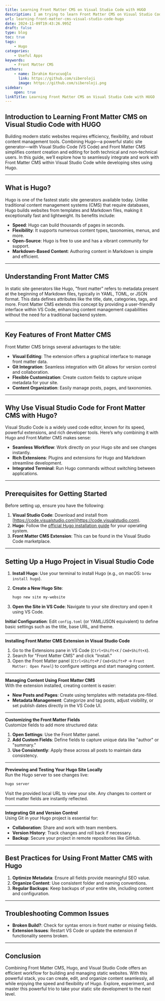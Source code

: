 ```yaml
---
title: Learning Front Matter CMS on Visual Studio Code with HUGO
description: I am trying to learn Front Matter CMS on Visual Studio Code with HUGO static web site generator.
url: learning-front-matter-cms-visual-studio-code-hugo
date: 2024-11-09T19:43:26.995Z
draft: false
type: blog
toc: true
tags:
    - Hugo
categories:
    - Useful Apps
keywords:
    - Front Matter CMS
authors:
    - name: İbrahim Korucuoğlu
      link: https://github.com/siberoloji
      image: https://github.com/siberoloji.png
sidebar:
    open: true
linkTitle: Learning Front Matter CMS on Visual Studio Code with HUGO
---
```



## **Introduction to Learning Front Matter CMS on Visual Studio Code with HUGO**

Building modern static websites requires efficiency, flexibility, and robust content management tools. Combining Hugo—a powerful static site generator—with Visual Studio Code (VS Code) and Front Matter CMS simplifies content creation and editing for both technical and non-technical users. In this guide, we’ll explore how to seamlessly integrate and work with Front Matter CMS within Visual Studio Code while developing sites using Hugo.

---

## **What is Hugo?**

Hugo is one of the fastest static site generators available today. Unlike traditional content management systems (CMS) that require databases, Hugo builds websites from templates and Markdown files, making it exceptionally fast and lightweight. Its benefits include:

- **Speed**: Hugo can build thousands of pages in seconds.
- **Flexibility**: It supports numerous content types, taxonomies, menus, and more.
- **Open-Source**: Hugo is free to use and has a vibrant community for support.
- **Markdown-Based Content**: Authoring content in Markdown is simple and efficient.

---

## **Understanding Front Matter CMS**  

In static site generators like Hugo, "front matter" refers to metadata present at the beginning of Markdown files, typically in YAML, TOML, or JSON format. This data defines attributes like the title, date, categories, tags, and more. Front Matter CMS extends this concept by providing a user-friendly interface within VS Code, enhancing content management capabilities without the need for a traditional backend system.

---

## **Key Features of Front Matter CMS**

Front Matter CMS brings several advantages to the table:

- **Visual Editing**: The extension offers a graphical interface to manage front matter data.
- **Git Integration**: Seamless integration with Git allows for version control and collaboration.
- **Flexible Customization**: Create custom fields to capture unique metadata for your site.
- **Content Organization**: Easily manage posts, pages, and taxonomies.

---

## **Why Use Visual Studio Code for Front Matter CMS with Hugo?**

Visual Studio Code is a widely used code editor, known for its speed, powerful extensions, and rich developer tools. Here’s why combining it with Hugo and Front Matter CMS makes sense:

- **Seamless Workflow**: Work directly on your Hugo site and see changes instantly.
- **Rich Extensions**: Plugins and extensions for Hugo and Markdown streamline development.
- **Integrated Terminal**: Run Hugo commands without switching between applications.

---

## **Prerequisites for Getting Started**

Before setting up, ensure you have the following:

1. **Visual Studio Code**: Download and install from [https://code.visualstudio.com](https://code.visualstudio.com).
2. **Hugo**: Follow the [official Hugo installation guide](https://gohugo.io/getting-started/installing/) for your operating system.
3. **Front Matter CMS Extension**: This can be found in the Visual Studio Code marketplace.

---

## **Setting Up a Hugo Project in Visual Studio Code**  

1. **Install Hugo**: Use your terminal to install Hugo (e.g., on macOS: `brew install hugo`).
2. **Create a New Hugo Site**:  

   ```bash
   hugo new site my-website
   ```

3. **Open the Site in VS Code**: Navigate to your site directory and open it using VS Code.

**Initial Configuration**: Edit `config.toml` (or YAML/JSON equivalent) to define basic settings such as the title, base URL, and theme.

---

**Installing Front Matter CMS Extension in Visual Studio Code**  

1. Go to the Extensions pane in VS Code (`Ctrl+Shift+X` / `Cmd+Shift+X`).
2. Search for "Front Matter CMS" and click "Install."
3. Open the Front Matter panel (`Ctrl+Shift+P` / `Cmd+Shift+P` -> `Front Matter: Open Panel`) to configure settings and start managing content.

---

**Managing Content Using Front Matter CMS**  
With the extension installed, creating content is easier:

- **New Posts and Pages**: Create using templates with metadata pre-filled.
- **Metadata Management**: Categorize and tag posts, adjust visibility, or set publish dates directly in the VS Code UI.

---

**Customizing the Front Matter Fields**  
Customize fields to add more structured data:

1. **Open Settings**: Use the Front Matter panel.
2. **Add Custom Fields**: Define fields to capture unique data like "author" or "summary."
3. **Use Consistently**: Apply these across all posts to maintain data consistency.

---

**Previewing and Testing Your Hugo Site Locally**  
Run the Hugo server to see changes live:

```bash
hugo server
```

Visit the provided local URL to view your site. Any changes to content or front matter fields are instantly reflected.

---

**Integrating Git and Version Control**  
Using Git in your Hugo project is essential for:

- **Collaboration**: Share and work with team members.
- **Version History**: Track changes and roll back if necessary.
- **Backup**: Secure your project in remote repositories like GitHub.

---

## **Best Practices for Using Front Matter CMS with Hugo**  

1. **Optimize Metadata**: Ensure all fields provide meaningful SEO value.
2. **Organize Content**: Use consistent folder and naming conventions.
3. **Regular Backups**: Keep backups of your entire site, including content and configuration.

---

## **Troubleshooting Common Issues**  

- **Broken Build?**: Check for syntax errors in front matter or missing fields.
- **Extension Issues**: Restart VS Code or update the extension if functionality seems broken.

---

## **Conclusion**

Combining Front Matter CMS, Hugo, and Visual Studio Code offers an efficient workflow for building and managing static websites. With this powerful stack, you can create, edit, and organize content seamlessly, all while enjoying the speed and flexibility of Hugo. Explore, experiment, and master this powerful trio to take your static site development to the next level.
